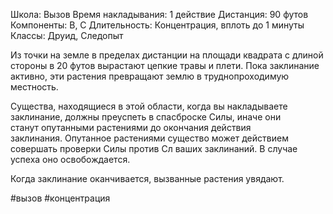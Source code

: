 Школа: Вызов
Время накладывания: 1 действие
Дистанция: 90 футов
Компоненты: В, С
Длительность: Концентрация, вплоть до 1 минуты
Классы: Друид, Следопыт

Из точки на земле в пределах дистанции на площади квадрата с длиной стороны в 20 футов вырастают цепкие травы и плети. Пока заклинание активно, эти растения превращают землю в труднопроходимую местность.

Существа, находящиеся в этой области, когда вы накладываете заклинание, должны преуспеть в спасброске Силы, иначе они станут опутанными растениями до окончания действия заклинания. Опутанное растениями существо может действием совершать проверки Силы против Сл ваших заклинаний. В случае успеха оно освобождается.

Когда заклинание оканчивается, вызванные растения увядают.

#вызов #концентрация 
